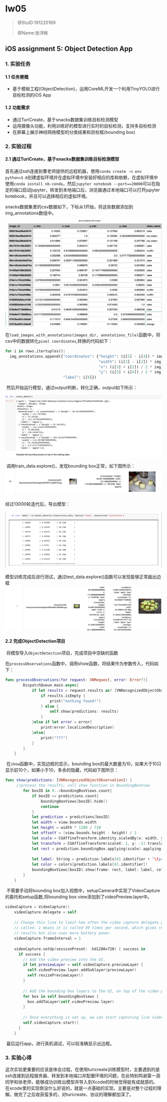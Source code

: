 # Iw05

> @StuID:191220169
>
> @Name:张洋彬 

## iOS assignment 5: Object Detection App

### 1. 实验任务

#### 1.1 任务梗概

- 基于模板工程(ObjectDetection)，运用CoreML开发一个利用TinyYOLO进行目标检测的iOS App

#### 1.2 功能需求

- 通过TuriCreate，基于snacks数据集训练目标检测模型
- 运用摄像头功能，利用训练好的模型进行实时的目标检测，支持多目标检测
- 在屏幕上展示神经网络模型的分类结果和目标框(bounding box)



### 2. 实验过程

#### 2.1 通过TuriCreate，基于snacks数据集训练目标检测模型

​	首先通过ssh连接到曹老师提供的远程机器，使用`conda create -n env python=3.8`创建虚拟环境并在虚拟环境中安装好相应的库和依赖，在虚拟环境中使用`conda install nb-conda`，然后`jupyter notebook --port==20000`可以在指定的端口启动jupyter，转发到本地端口后，浏览器通过本地端口可以打开jupyter botebook，并且可以选择相应的虚拟环境。

​	snacks数据集里的csv数据如下，下标从1开始，将这些数据添加到img_annotations数组中。

![](pics/1.png)

​	在`load_images_with_annotations(images_dir, annotations_file)`函数中，将csv中的数据转化`pixel coordinates`,转换的代码如下：

```python
for i in rows.itertuples():
  img_annotations.append({"coordinates": {"height": (i[5] - i[4]) * img_height, 
                                          "width": (i[3] - i[2]) * img_width, 
                                          "x": (i[3] + i[2]) / 2 * img_width, 
                                          "y": (i[5] + i[4]) / 2 * img_height}, 
                          "label": i[6]})
```

​	然后开始运行模型，通过output判断，转化正确，output如下所示：

![](pics/2.png)

​	调用train_data.explore()，发现bounding box正常，如下图所示：
![](pics/3.png)

经过13000轮迭代后，导出模型：

![](pics/4.png)	

模型训练完成后进行测试，通过test_data.explore()函数可以发现能够正常画出边框
![](pics/5.png)



#### 2.2 完成ObjectDetection项目

​	将模型导入`ObjectDetection`项目，完成项目中空缺的函数

​	在`processObservations`函数中，调用show函数，将结果作为参数传入，代码如下：

```swift
func processObservations(for request: VNRequest, error: Error?){
        DispatchQueue.main.async{
            if let results = request.results as? [VNRecognizedObjectObservation]{
                if results.isEmpty {
                    print("nothing found!")
                } else {
                    self.show(predictions: results)
                }
            }else if let error = error{
                print(error.localizedDescription)
            }else{
                print("???")
            }
        }
    }
```

​	在`show`函数中，实现边框的显示，bounding box的最大数量为10，如果大于10只显示前10个，如果小于10，多余的隐藏，代码如下图所示：

```swift
func show(predictions: [VNRecognizedObjectObservation]) {
     //process the results, call show function in BoundingBoxView
        for boxID in 0..<boundingBoxViews.count{
            if boxID >= predictions.count{
                boundingBoxViews[boxID].hide()
                continue
            }
            let prediction = predictions[boxID]
            let width = view.bounds.width
            let height = width * 1280 / 720
            let offsetY = (view.bounds.height - height) / 2
            let scale = CGAffineTransform.identity.scaledBy(x: width, y: height)
            let transform = CGAffineTransform(scaleX: 1, y: -1).translatedBy(x: 0, y: -height - offsetY)
            let rect = prediction.boundingBox.applying(scale).applying(transform)
            
            let label: String = prediction.labels[0].identifier + "\(prediction.labels[0].confidence * 100)%"
            let color = colors[prediction.labels[0].identifier]!
            boundingBoxViews[boxID].show(frame: rect, label: label, color: color)
        }
    }
```

​	不需要手动将bounding box加入视图中，setupCamera中实现了VideoCapture的委托和setup函数,将bounding box view添加到了videoPreview.layer中。

```swift
videoCapture = VideoCapture()
    videoCapture.delegate = self

    // Change this line to limit how often the video capture delegate gets
    // called. 1 means it is called 30 times per second, which gives realtime
    // results but also uses more battery power.
    videoCapture.frameInterval = 1

    videoCapture.setUp(sessionPreset: .hd1280x720) { success in
      if success {
        // Add the video preview into the UI.
        if let previewLayer = self.videoCapture.previewLayer {
          self.videoPreview.layer.addSublayer(previewLayer)
          self.resizePreviewLayer()
        }

        // Add the bounding box layers to the UI, on top of the video preview.
        for box in self.boundingBoxViews {
          box.addToLayer(self.videoPreview.layer)
        }

        // Once everything is set up, we can start capturing live video.
        self.videoCapture.start()
      }
    }
```

​	最后运行app，进行真机调试，可以较准确显示出边框。

### 3. 实验心得

​		这次实验更重要的应该是体会过程，在使用turicreate训练模型时，主要遇到的是ssh连接到远程服务器、转发到本地端口并配置环境的问题，在此特别鸣谢蒙一涵同学和徐老师，能够成功训练出模型并导入到Xcode的时候觉得挺有成就感的。在xcode里的实现倒没什么好说的，就是一点基础的实现，主要是对整个过程的理解。做完了之后收获蛮多的，对turicreate、协议的理解都加深了。
